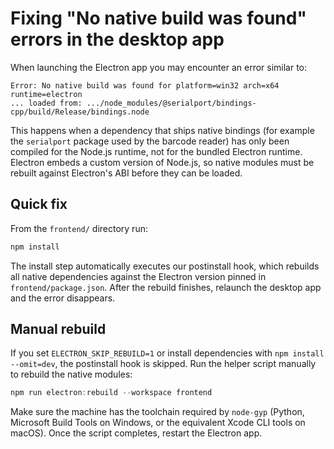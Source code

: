 # Fixing "No native build was found" errors in the desktop app

When launching the Electron app you may encounter an error similar to:

```
Error: No native build was found for platform=win32 arch=x64 runtime=electron
... loaded from: .../node_modules/@serialport/bindings-cpp/build/Release/bindings.node
```

This happens when a dependency that ships native bindings (for example the
`serialport` package used by the barcode reader) has only been compiled for the
Node.js runtime, not for the bundled Electron runtime. Electron embeds a custom
version of Node.js, so native modules must be rebuilt against Electron's ABI
before they can be loaded.

## Quick fix

From the `frontend/` directory run:

```powershell
npm install
```

The install step automatically executes our postinstall hook, which rebuilds all
native dependencies against the Electron version pinned in
`frontend/package.json`. After the rebuild finishes, relaunch the desktop app
and the error disappears.

## Manual rebuild

If you set `ELECTRON_SKIP_REBUILD=1` or install dependencies with
`npm install --omit=dev`, the postinstall hook is skipped. Run the helper script
manually to rebuild the native modules:

```powershell
npm run electron:rebuild --workspace frontend
```

Make sure the machine has the toolchain required by `node-gyp` (Python,
Microsoft Build Tools on Windows, or the equivalent Xcode CLI tools on macOS).
Once the script completes, restart the Electron app.
